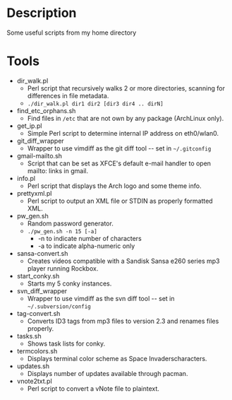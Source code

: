 # Description

Some useful scripts from my home directory

# Tools

* dir\_walk.pl
    * Perl script that recursively walks 2 or more directories, scanning for differences in file metadata. 
    * `./dir_walk.pl dir1 dir2 [dir3 dir4 .. dirN]`
* find\_etc\_orphans.sh
    * Find files in `/etc` that are not own by any package (ArchLinux only).
* get\_ip.pl
    * Simple Perl script to determine internal IP address on eth0/wlan0.
* git\_diff\_wrapper
    * Wrapper to use vimdiff as the git diff tool -- set in `~/.gitconfig`
* gmail-mailto.sh
    * Script that can be set as XFCE's default e-mail handler to open mailto: links in gmail.
* info.pl
    * Perl script that displays the Arch logo and some theme info.
* prettyxml.pl
    * Perl script to output an XML file or STDIN as properly formatted XML.
* pw\_gen.sh
    * Random password generator.
    * `./pw_gen.sh -n 15 [-a]`
        * -n to indicate number of characters
        * -a to indicate alpha-numeric only
* sansa-convert.sh
    * Creates videos compatible with a Sandisk Sansa e260 series mp3 player running Rockbox.
* start\_conky.sh
    * Starts my 5 conky instances.
* svn\_diff\_wrapper
    * Wrapper to use vimdiff as the svn diff tool -- set in `~/.subversion/config`
* tag-convert.sh
    * Converts ID3 tags from mp3 files to version 2.3 and renames files properly.
* tasks.sh
    * Shows task lists for conky.
* termcolors.sh
    * Displays terminal color scheme as Space Invaderscharacters.
* updates.sh
    * Displays number of updates available through pacman.
* vnote2txt.pl
    * Perl script to convert a vNote file to plaintext.
